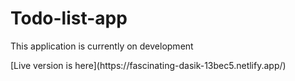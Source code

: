 # Todo-list-app
<p>This application is currently on development</p>
[Live version is here](https://fascinating-dasik-13bec5.netlify.app/)